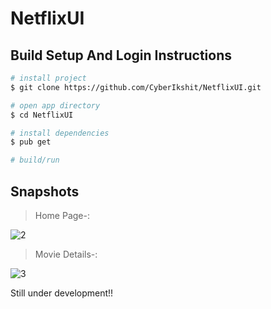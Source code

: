 # NetflixUI 

## Build Setup And Login Instructions

```bash
# install project
$ git clone https://github.com/CyberIkshit/NetflixUI.git

# open app directory
$ cd NetflixUI

# install dependencies
$ pub get

# build/run

```
## Snapshots
> Home Page-:
> 
![2](https://user-images.githubusercontent.com/57153473/118049677-b69d5880-b39b-11eb-864c-572b8b3e049d.jpeg)

> Movie Details-:
> 
![3](https://user-images.githubusercontent.com/57153473/118049691-bdc46680-b39b-11eb-9281-ade9b339d034.jpeg)

Still under development!!
